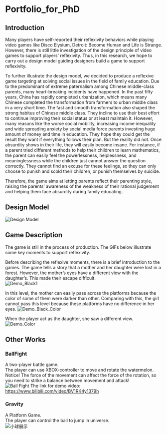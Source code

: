# Portfolio_for_PhD
## Introduction
Many players have self-reported their reflexivity behaviors while playing video games like Disco Elysium, Detroit: Become Human and Life is Strange. However, there is still little investigation of the design principle of video games to support players’ reflexivity. Thus, in this research, we hope to carry out a design model guiding designers build a game to support reflexivity.   
   
To further illustrate the design model, we decided to produce a reflexive game targeting at solving social issues in the field of family education. Due to the predominant of extreme paternalism among Chinese middle-class parents, many heart-breaking incidents have happened. In the past fifty years, China has rapidly completed urbanization, which means many Chinese completed the transformation from farmers to urban middle class in a very short time. The fast and smooth transformation also shaped the strong habitus of Chinese middle class. They incline to use their best effort to continue improving their social status or at least maintain it. However, many reasons like the worse social mobility, increasing income inequality and wide spreading anxiety by social media force parents investing huge amount of money and time in education. They hope they could get the result they want if everything follows their plan. But the reality did not. Once absurdity shows in their life, they will easily become insane. For instance, if a parent tried different methods to help their children to learn mathematics, the parent can easily feel the powerlessness, helplessness, and meaninglessness while the children just cannot answer the question correctly. They cannot find an excuse for these feelings, so they can only choose to punish and scold their children, or punish themselves by suicide.    
   
Therefore, the game aims at letting parents reflect their parenting style, raising the parents’ awareness of the weakness of their rational judgement and helping them face absurdity during family educating.   
   
## Design Model
![Design Model](https://user-images.githubusercontent.com/44309413/205656320-51ea1289-f728-4e84-b5d4-a4dea574a79b.jpg)

## Game Description
The game is still in the process of production. The GIFs below illustrate some key moments to support reflexivity.   
   
Before describing the reflexive moments, there is a brief introduction to the games. The game tells a story that a mother and her daughter were lost in a forest. However, the mother’s eyes have a different view with the daughter’s. This made their escape difficult.  
![Demo_Black1](https://user-images.githubusercontent.com/44309413/205666483-2e4e3b66-f334-441e-a76e-3b757dd2f647.gif)

In this level, the mother can easily pass across the platforms because the color of some of them were darker than other. Comparing with this, the girl cannot pass this level because these platforms have no difference in her eyes.
![Demo_Black_Color](https://user-images.githubusercontent.com/44309413/205668250-39fa3da8-8460-44ed-aeda-d6c37f68b0a0.gif)

When the player act as the daughter, she saw a different view. 
![Demo_Color](https://user-images.githubusercontent.com/44309413/205671196-f7e8888e-2cda-47aa-ba3c-e5dd39997105.gif)

   
## Other Works
### BallFight
A two-player battle game.   
The player can use XBOX-controller to move and rotate the watermelon.   
Notice! The force of the movement can affect the force of the rotation, so you need to strike a balance between movement and attack!   
![Ball Fight](https://github.com/DukeLannister/BallFight/blob/main/Gif.gif)
The link for demo video: https://www.bilibili.com/video/BV1RK4y1379h   
    
### Gravity
A Platform Game.   
The player can control the ball to jump in universe.   
![小球展示](https://user-images.githubusercontent.com/44309413/109393540-52065c00-795d-11eb-934d-6379a10964ca.gif)
